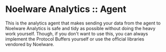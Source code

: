 # Noelware Analytics :: Agent
This is the analytics agent that makes sending your data from the agent to Noelware Analytics is safe and tidy as possible without doing the heavy work yourself. Though, if you don't want to use this, you can always implement the Protocol Buffers yourself or use the official libraries vendored by Noelware.
